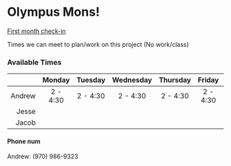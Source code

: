 # Olympus Mons!
[First month check-in](https://docs.google.com/document/d/1sTpp7F9J1Ctcb7ZwD6MobdIWmHpdO3_ZKOyTDphCcwc/edit?ts=5d8a39e0)

Times we can meet to plan/work on this project (No work/class)

### Available Times
|       | Monday | Tuesday | Wednesday | Thursday | Friday | Saturday | Sunday |
|------:|:------:|:-------:|:---------:|:--------:|:------:|:--------:|:-------|
| Andrew|2 - 4:30| 2 - 4:30| 2 - 4:30  | 2 - 4:30 |2 - 4:30|    Any   |   Any  | 
| Jesse |       
| Jacob |

#### Phone num
Andrew: (970) 986-9323